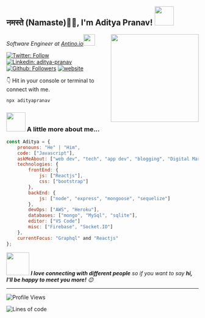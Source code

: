<h2>नमस्ते (Namaste)🙏🏻, I'm Aditya Pranav! <img src="https://media.giphy.com/media/12oufCB0MyZ1Go/giphy.gif" width="50"></h2>
<img align='right' src="https://media.giphy.com/media/M9gbBd9nbDrOTu1Mqx/giphy.gif" width="230">
<p><em>Software Engineer at <a href="https://www.antino.io/">Antino.io</a><img src="https://media.giphy.com/media/WUlplcMpOCEmTGBtBW/giphy.gif" width="30"> 
</em></p>

[![Twitter: Follow](https://img.shields.io/badge/-aditya-blue?style=flat-square&logo=Twitter&logoColor=white&link=https://www.twitter.com/aditya_pranav/)](https://www.twitter.com/aditya_pranav/)
[![Linkedin: aditya-pranav](https://img.shields.io/badge/-aditya-blue?style=flat-square&logo=Linkedin&logoColor=white&link=https://www.linkedin.com/in/aditya-pranav/)](https://www.linkedin.com/in/aditya-pranav/)
[![Github: Followers](https://img.shields.io/badge/-aditya-blue?style=flat-square&logo=Github&logoColor=white&link=https://www.github.com/thelittlehacker/)](https://www.github.com/thelittlehacker/)
[![website](https://img.shields.io/badge/Website-46a2f1.svg?&style=flat-square&logo=Google-Chrome&logoColor=white&link=https://adityapranav.in/)](https://adityapranav.in/)

👇 Hit in your console or terminal to connect with me.

```bash
npx adityapranav
```

### <img src="https://media.giphy.com/media/VgCDAzcKvsR6OM0uWg/giphy.gif" width="50"> A little more about me...  

```javascript
const Aditya = {
    pronouns: "He" | "Him",
    code: ["Javascript"],
    askMeAbout: ["web dev", "tech", "app dev", "blogging", "Digital Marketing"],
    technologies: {
        frontEnd: {
            js: ["Reactjs"],
            css: ["bootstrap"]
        },
        backEnd: {
            js: ["node", "express", "mongoose", "sequelize"]
        },
        devOps: ["AWS", "Heroku"],
        databases: ["mongo", "MySql", "sqlite"],
        editor: ["VS Code"]
        misc: ["Firebase", "Socket.IO"]
    },
    currentFocus: "Graphql" and "Reactjs"
};
```

<img src="https://media.giphy.com/media/LnQjpWaON8nhr21vNW/giphy.gif" width="60"> <em><b>I love connecting with different people</b> so if you want to say <b>hi, I'll be happy to meet you more!</b> 😊</em>

---
<!--START_SECTION:waka-->
![Profile Views](http://img.shields.io/badge/Profile%20Views-692-blue)

![Lines of code](https://img.shields.io/badge/From%20Hello%20World%20I%27ve%20Written-3.0%20million%20lines%20of%20code-blue)



<!--END_SECTION:waka--


<!--
**thelittlehacker/thelittlehacker** is a ✨ _special_ ✨ repository because its `README.md` (this file) appears on your GitHub profile.

Here are some ideas to get you started:

- 🔭 I’m currently working on ...
- 🌱 I’m currently learning ...
- 👯 I’m looking to collaborate on ...
- 🤔 I’m looking for help with ...
- 💬 Ask me about ...
- 📫 How to reach me: ...
- 😄 Pronouns: ...
- ⚡ Fun fact: ...
-->
